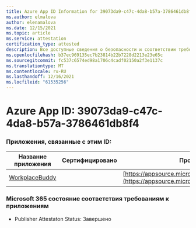 ```yaml
---
title: Azure App ID Information for 39073da9-c47c-4da8-b57a-3786461db8f4
ms.author: elmalova
author: elenamalova
ms.date: 12/15/2021
ms.topic: article
ms.service: attestation
certification_type: attested
description: Все доступные сведения о безопасности и соответствии требованиям для 39073da9-c47c-4da8-b57a-3786461db8f4.
ms.openlocfilehash: b37ec969135ec7b23814b22b7228d2213e23e65c
ms.sourcegitcommit: fc537c6574ed98a1706c4cadf02150a2f3e1137c
ms.translationtype: MT
ms.contentlocale: ru-RU
ms.lasthandoff: 12/16/2021
ms.locfileid: "61535256"
---
```

# <a name="azure-app-id-39073da9-c47c-4da8-b57a-3786461db8f4"></a>Azure App ID: 39073da9-c47c-4da8-b57a-3786461db8f4


### <a name="apps-associated-with-this-id"></a>Приложения, связанные с этим ID:
| **Название приложения** | **Сертифицировано** | **Просмотр в AppSource** |
|--------------|---------------|-----------------------|
| [WorkplaceBuddy](https://docs.microsoft.com/microsoft-365-app-certification/forward/WA200001238) |  | [https://appsource.microsoft.com/product/office/WA200001238](https://appsource.microsoft.com/product/office/WA200001238) |

### <a name="microsoft-365-app-compliance-status"></a>Microsoft 365 состояние соответствия требованиям к приложениям
- Publisher Attestaton Status: Завершено
